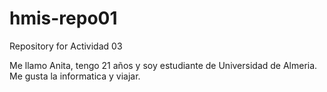 # hmis-repo01
Repository for Actividad 03

Me llamo Anita, tengo 21 años y soy estudiante de Universidad de Almeria. 
Me gusta la informatica y viajar.
